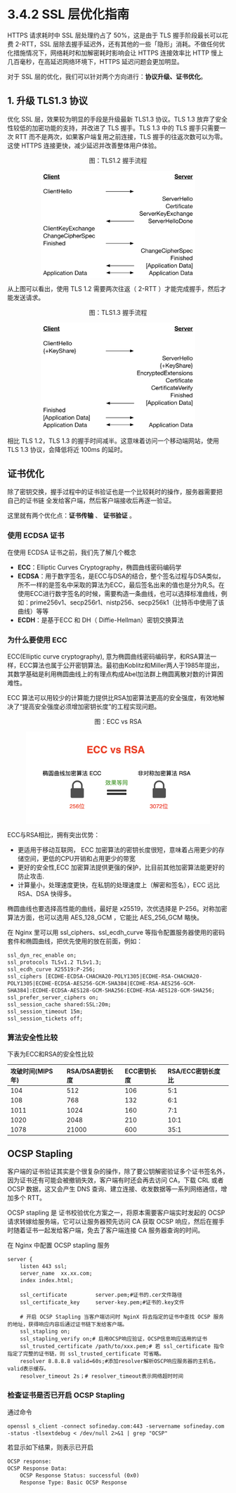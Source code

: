 # 3.4.2 SSL 层优化指南

HTTPS 请求耗时中 SSL 层处理约占了 50%，这是由于 TLS 握手阶段最长可以花费 2-RTT，SSL 层除去握手延迟外，还有其他的一些「隐形」消耗。不做任何优化措施情况下，网络耗时和加解密耗时影响会让 HTTPS 连接效率比 HTTP 慢上几百毫秒，在高延迟网络环境下，HTTPS 延迟问题会更加明显。

对于 SSL 层的优化，我们可以针对两个方向进行：**协议升级、证书优化**。

## 1. 升级 TLS1.3 协议

优化 SSL 层，效果较为明显的手段是升级最新 TLS1.3 协议。TLS 1.3 放弃了安全性较低的加密功能的支持，并改进了 TLS 握手。TLS 1.3 中的 TLS 握手只需要一次 RTT 而不是两次，如果客户端复用之前连接，TLS 握手的往返次数可以为零。这使 HTTPS 连接更快，减少延迟并改善整体用户体验。

<div  align="center">
	<p>图：TLS1.2 握手流程</p>
	<img src="../assets/tls1.2.png" width = "350"  align=center />
</div>

从上图可以看出，使用 TLS 1.2 需要两次往返（ 2-RTT ）才能完成握手，然后才能发送请求。

<div  align="center">
	<p>图：TLS1.3 握手流程</p>
	<img src="../assets/tls1.3.png" width = "350"  align=center />
</div>

相比 TLS 1.2，TLS 1.3 的握手时间减半。这意味着访问一个移动端网站，使用 TLS 1.3 协议，会降低将近 100ms 的延时。


## 证书优化

除了密钥交换，握手过程中的证书验证也是一个比较耗时的操作，服务器需要把 自己的证书链 全发给客户端，然后客户端接收后再逐一验证。

这里就有两个优化点：**证书传输** 、 **证书验证** 。

###  使用 ECDSA 证书

在使用 ECDSA 证书之前，我们先了解几个概念

- **ECC**：Elliptic Curves Cryptography，椭圆曲线密码编码学
- **ECDSA**：用于数字签名，是ECC与DSA的结合，整个签名过程与DSA类似，所不一样的是签名中采取的算法为ECC，最后签名出来的值也是分为R,S。在使用ECC进行数字签名的时候，需要构造一条曲线，也可以选择标准曲线，例如：prime256v1、secp256r1、nistp256、secp256k1（比特币中使用了该曲线）等等
- **ECDH**：是基于ECC 和 DH（ Diffie-Hellman）密钥交换算法


### 为什么要使用 ECC

ECC(Elliptic curve cryptography), 意为椭圆曲线密码编码学，和RSA算法一样，ECC算法也属于公开密钥算法。最初由Koblitz和Miller两人于1985年提出，其数学基础是利用椭圆曲线上的有理点构成Abel加法群上椭圆离散对数的计算困难性。

ECC 算法可以用较少的计算能力提供比RSA加密算法更高的安全强度，有效地解决了“提高安全强度必须增加密钥长度”的工程实现问题。

<div  align="center">
	<p>图：ECC vs RSA</p>
	<img src="../assets/ecc.png" width = "420"  align=center />
</div>

ECC与RSA相比，拥有突出优势：
* 更适用于移动互联网， ECC 加密算法的密钥长度很短，意味着占用更少的存储空间，更低的CPU开销和占用更少的带宽
* 更好的安全性,ECC 加密算法提供更强的保护，比目前其他加密算法能更好的防止攻击.
* 计算量小，处理速度更快，在私钥的处理速度上（解密和签名），ECC 远比 RSA、DSA 快得多。


椭圆曲线也要选择高性能的曲线，最好是 x25519，次优选择是 P-256。对称加密算法方面，也可以选用 AES_128_GCM ，它能比 AES_256_GCM 略快。


在 Nginx 里可以用 ssl_ciphers、ssl_ecdh_curve 等指令配置服务器使用的密码套件和椭圆曲线，把优先使用的放在前面，例如：

```
ssl_dyn_rec_enable on;
ssl_protocols TLSv1.2 TLSv1.3;
ssl_ecdh_curve X25519:P-256;
ssl_ciphers [ECDHE-ECDSA-CHACHA20-POLY1305|ECDHE-RSA-CHACHA20-POLY1305|ECDHE-ECDSA-AES256-GCM-SHA384|ECDHE-RSA-AES256-GCM-SHA384]:ECDHE-ECDSA-AES128-GCM-SHA256:ECDHE-RSA-AES128-GCM-SHA256;
ssl_prefer_server_ciphers on;
ssl_session_cache shared:SSL:20m;
ssl_session_timeout 15m;
ssl_session_tickets off;

```

### 算法安全性比较

下表为ECC和RSA的安全性比较

|攻破时间(MIPS年)|RSA/DSA密钥长度| ECC密钥长度|RSA/ECC密钥长度比|
|:---|:---|:---|:---|
|104|512|106|5:1|
|108|768|132|6:1|
|1011|1024|160|7:1|
|1020|2048|210|10:1|
|1078|21000|600|35:1|


## OCSP Stapling

客户端的证书验证其实是个很复杂的操作，除了要公钥解密验证多个证书签名外，因为证书还有可能会被撤销失效，客户端有时还会再去访问 CA，下载 CRL 或者 OCSP 数据，这又会产生 DNS 查询、建立连接、收发数据等一系列网络通信，增加多个 RTT。

OCSP stapling 是 证书校验优化方案之一，将原本需要客户端实时发起的 OCSP 请求转嫁给服务端，它可以让服务器预先访问 CA 获取 OCSP 响应，然后在握手时随着证书一起发给客户端，免去了客户端连接 CA 服务器查询的时间。

在 Nginx 中配置 OCSP stapling 服务
```
server {
    listen 443 ssl;
    server_name  xx.xx.com;
    index index.html;

    ssl_certificate         server.pem;#证书的.cer文件路径
    ssl_certificate_key     server-key.pem;#证书的.key文件

    # 开启 OCSP Stapling 当客户端访问时 NginX 将去指定的证书中查找 OCSP 服务的地址，获得响应内容后通过证书链下发给客户端。
    ssl_stapling on;
    ssl_stapling_verify on;# 启用OCSP响应验证，OCSP信息响应适用的证书
    ssl_trusted_certificate /path/to/xxx.pem;# 若 ssl_certificate 指令指定了完整的证书链，则 ssl_trusted_certificate 可省略。
    resolver 8.8.8.8 valid=60s;#添加resolver解析OSCP响应服务器的主机名，valid表示缓存。
    resolver_timeout 2s；# resolver_timeout表示网络超时时间
```


### 检查证书是否已开启 OCSP Stapling

通过命令 

``` 
openssl s_client -connect sofineday.com:443 -servername sofineday.com -status -tlsextdebug < /dev/null 2>&1 | grep "OCSP" 
```

若显示如下结果，则表示已开启

```
OCSP response:
OCSP Response Data:
    OCSP Response Status: successful (0x0)
    Response Type: Basic OCSP Response
```